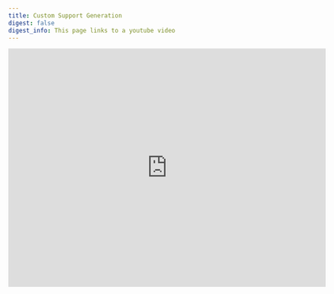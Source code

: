 ```yaml
---
title: Custom Support Generation
digest: false
digest_info: This page links to a youtube video
---
```


<iframe width="640" height="480" src="https://www.youtube.com/embed/S8BsWtzQeMI?rel=0&amp;showinfo=0" frameborder="0" allowfullscreen></iframe>